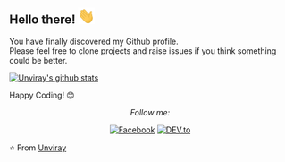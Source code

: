 <h2> Hello there! <img src="https://github.com/ABSphreak/ABSphreak/blob/master/gifs/Hi.gif" width="30px"></h2>

You have finally discovered my Github profile. <br>
Please feel free to clone projects and raise issues if you think something could be better.

[![Unviray's github stats](https://github-readme-stats.vercel.app/api?username=Unviray&theme=material-palenight)](https://github.com/anuraghazra/github-readme-stats)

Happy Coding! 😊

<div align="center">


<i>Follow me:</i><br>

<a href="https://www.facebook.com/unvi.ray.7" target="_blank"><img src="https://img.shields.io/badge/Facebook-%231877F2.svg?&style=flat-square&logo=facebook&logoColor=white" alt="Facebook"></a>
<a href="https://dev.to/unviray" target="_blank"><img src="https://img.shields.io/badge/DEV-%230A0A0A.svg?&style=flat-square&logo=DEV.to&logoColor=white" alt="DEV.to"></a>

</div>


⭐ From [Unviray](https://github.com/Unviray)
